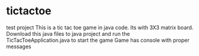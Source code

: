 # tictactoe
test project
This is a tic tac toe game in java code. Its with 3X3 matrix board. 
Download this java files to java project and run the TicTacToeApplication.java to start the game
Game has console with proper messages

